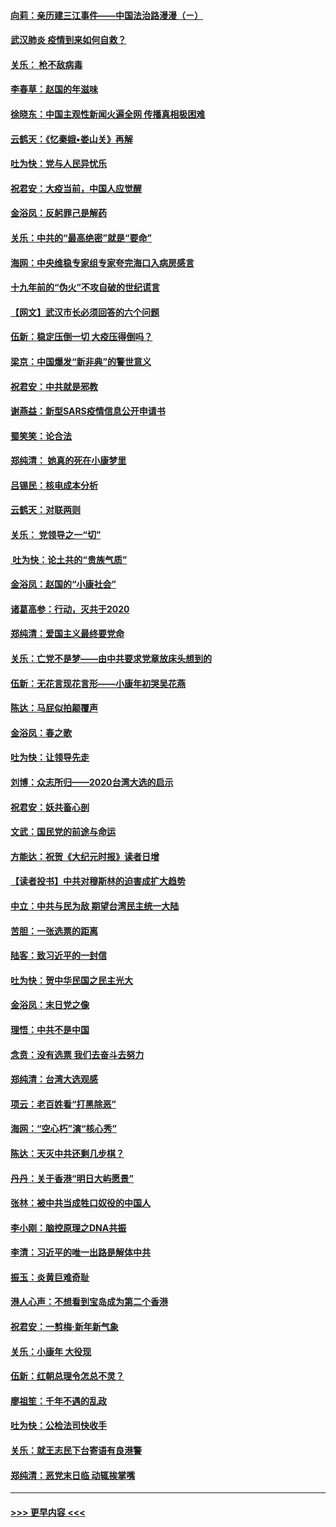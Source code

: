 #### [向莉：亲历建三江事件——中国法治路漫漫（ㄧ）](../pages/nsc993/n11827190.md?t=01290701) 
#### [武汉肺炎 疫情到来如何自救？](../pages/nsc993/n11827632.md?t=01290701) 
#### [关乐： 枪不敌病毒](../pages/nsc993/n11826746.md?t=01290701) 
#### [李春草：赵国的年滋味](../pages/nsc993/n11826321.md?t=01290701) 
#### [徐晓东：中国主观性新闻火遍全网 传播真相极困难](../pages/nsc993/n11826508.md?t=01290701) 
#### [云鹤天：《忆秦娥▪娄山关》再解](../pages/nsc993/n11824682.md?t=01290701) 
#### [吐为快：党与人民异忧乐](../pages/nsc993/n11824660.md?t=01290701) 
#### [祝君安：大疫当前，中国人应觉醒](../pages/nsc993/n11821946.md?t=01290701) 
#### [金浴凤：反躬罪己是解药](../pages/nsc993/n11820280.md?t=01290701) 
#### [关乐：中共的“最高绝密”就是“要命”](../pages/nsc993/n11816946.md?t=01290701) 
#### [海网：中央维稳专家组专家夸完海口入病房感言](../pages/nsc993/n11815138.md?t=01290701) 
#### [十九年前的“伪火”不攻自破的世纪谎言](../pages/nsc993/n11813238.md?t=01290701) 
#### [【网文】武汉市长必须回答的六个问题](../pages/nsc993/n11813848.md?t=01290701) 
#### [伍新：稳定压倒一切 大疫压得倒吗？](../pages/nsc993/n11812634.md?t=01290701) 
#### [梁京：中国爆发“新非典”的警世意义](../pages/nsc993/n11812554.md?t=01290701) 
#### [祝君安：中共就是邪教](../pages/nsc993/n11812431.md?t=01290701) 
#### [谢燕益：新型SARS疫情信息公开申请书](../pages/nsc993/n11808840.md?t=01290701) 
#### [蜀笑笑：论合法](../pages/nsc993/n11808064.md?t=01290701) 
#### [郑纯清： 她真的死在小康梦里](../pages/nsc993/n11806623.md?t=01290701) 
#### [吕锡民：核电成本分析](../pages/nsc993/n11806284.md?t=01290701) 
#### [云鹤天：对联两则](../pages/nsc993/n11805957.md?t=01290701) 
#### [关乐： 党领导之一“切”](../pages/nsc993/n11804505.md?t=01290701) 
#### [ 吐为快：论土共的“贵族气质”](../pages/nsc993/n11804490.md?t=01290701) 
#### [金浴凤：赵国的“小康社会”](../pages/nsc993/n11804452.md?t=01290701) 
#### [诸葛高参：行动，灭共于2020](../pages/nsc993/n11804120.md?t=01290701) 
#### [郑纯清：爱国主义最终要党命](../pages/nsc993/n11802197.md?t=01290701) 
#### [关乐：亡党不是梦——由中共要求党章放床头想到的](../pages/nsc993/n11802156.md?t=01290701) 
#### [伍新：无花言现花言形——小康年初哭吴花燕](../pages/nsc993/n11800044.md?t=01290701) 
#### [陈达：马屁似拍颠覆声](../pages/nsc993/n11800010.md?t=01290701) 
#### [金浴凤：春之歌](../pages/nsc993/n11797687.md?t=01290701) 
#### [吐为快：让领导先走](../pages/nsc993/n11797512.md?t=01290701) 
#### [刘博：众志所归——2020台湾大选的启示](../pages/nsc993/n11796878.md?t=01290701) 
#### [祝君安：妖共畜心剖](../pages/nsc993/n11794273.md?t=01290701) 
#### [文武：国民党的前途与命运](../pages/nsc993/n11794198.md?t=01290701) 
#### [方能达：祝贺《大纪元时报》读者日增](../pages/nsc993/n11793807.md?t=01290701) 
#### [【读者投书】中共对穆斯林的迫害成扩大趋势](../pages/nsc993/n11791371.md?t=01290701) 
#### [中立：中共与民为敌 期望台湾民主统一大陆](../pages/nsc993/n11790392.md?t=01290701) 
#### [苦胆：一张选票的距离](../pages/nsc993/n11788914.md?t=01290701) 
#### [陆客：致习近平的一封信](../pages/nsc993/n11788867.md?t=01290701) 
#### [吐为快：贺中华民国之民主光大](../pages/nsc993/n11788618.md?t=01290701) 
#### [金浴凤：末日党之像](../pages/nsc993/n11787475.md?t=01290701) 
#### [理悟：中共不是中国](../pages/nsc993/n11787463.md?t=01290701) 
#### [念贲：没有选票  我们去奋斗去努力](../pages/nsc993/n11787398.md?t=01290701) 
#### [郑纯清：台湾大选观感](../pages/nsc993/n11786210.md?t=01290701) 
#### [项云：老百姓看“打黑除恶”](../pages/nsc993/n11785398.md?t=01290701) 
#### [海网：“空心朽”演“核心秀”](../pages/nsc993/n11783874.md?t=01290701) 
#### [陈达：天灭中共还剩几步棋？](../pages/nsc993/n11783719.md?t=01290701) 
#### [丹丹：关于香港“明日大屿愿景”](../pages/nsc993/n11783273.md?t=01290701) 
#### [张林：被中共当成牲口奴役的中国人](../pages/nsc993/n11782397.md?t=01290701) 
#### [李小刚：脑控原理之DNA共振](../pages/nsc993/n11780962.md?t=01290701) 
#### [李清：习近平的唯一出路是解体中共](../pages/nsc993/n11780866.md?t=01290701) 
#### [振玉：炎黄巨难奇耻](../pages/nsc993/n11779632.md?t=01290701) 
#### [港人心声：不想看到宝岛成为第二个香港](../pages/nsc993/n11778817.md?t=01290701) 
#### [祝君安：一剪梅‧新年新气象](../pages/nsc993/n11776340.md?t=01290701) 
#### [关乐：小康年 大役现](../pages/nsc993/n11774213.md?t=01290701) 
#### [伍新：红朝总理令怎总不灵？](../pages/nsc993/n11770813.md?t=01290701) 
#### [廖祖笙：千年不遇的乱政](../pages/nsc993/n11770373.md?t=01290701) 
#### [吐为快：公检法司快收手](../pages/nsc993/n11770359.md?t=01290701) 
#### [关乐：就王志民下台寄语有良港警](../pages/nsc993/n11769903.md?t=01290701) 
#### [郑纯清：恶党末日临 动辄挨掌嘴](../pages/nsc993/n11769356.md?t=01290701) 

----
#### [ >>> 更早内容 <<< ](../indexes/nsc993-earlier.md)
